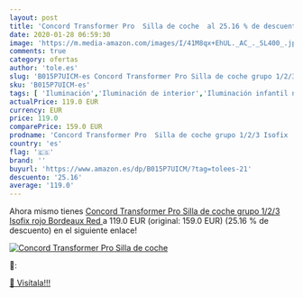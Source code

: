 ```yaml
---
layout: post
title: 'Concord Transformer Pro  Silla de coche  al 25.16 % de descuento'
date: 2020-01-28 06:59:30
image: 'https://m.media-amazon.com/images/I/41M8qx+EhUL._AC_._SL400_.jpg'
comments: true
category: ofertas
author: 'tole.es'
slug: 'B015P7UICM-es Concord Transformer Pro Silla de coche grupo 1/2/3 Isofix...'
sku: 'B015P7UICM-es'
tags: [ 'Iluminación','Iluminación de interior','Iluminación infantil nocturna','Lámparas e iluminación infantil','Monos para bebés niño','Ropa','Ropa de una pieza para bebés niño','Ropa para bebés','Ropa para bebés niño','coche','de','isofix','silla', ]
actualPrice: 119.0 EUR
currency: EUR
price: 119.0
comparePrice: 159.0 EUR
prodname: 'Concord Transformer Pro  Silla de coche grupo 1/2/3 Isofix  rojo  Bordeaux Red '
country: 'es'
flag: '🇪🇸'
brand: ''
buyurl: 'https://www.amazon.es/dp/B015P7UICM/?tag=tolees-21'
descuento: '25.16'
average: '119.0'
---
```


Ahora mismo tienes [Concord Transformer Pro  Silla de coche grupo 1/2/3 Isofix  rojo  Bordeaux Red ](https://www.amazon.es/dp/B015P7UICM/?tag=tolees-21) a 119.0 EUR (original: 159.0 EUR) (25.16 %  de descuento) en el siguiente enlace!

[![Concord Transformer Pro  Silla de coche ](https://m.media-amazon.com/images/I/41M8qx+EhUL._AC_._SL400_.jpg)](https://www.amazon.es/dp/B015P7UICM/?tag=tolees-21)

🔎:


[🛒 Visítala!!!](https://www.amazon.es/dp/B015P7UICM/?tag=tolees-21)
